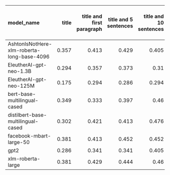 | model_name                                 |   title |   title and first paragraph |   title and 5 sentences |   title and 10 sentences |   title and first sentence each paragraph | raw text   |
|:-------------------------------------------|--------:|----------------------------:|------------------------:|-------------------------:|------------------------------------------:|:-----------|
| AshtonIsNotHere-xlm-roberta-long-base-4096 |   0.357 |                       0.413 |                   0.429 |                    0.405 |                                     0.468 | 0.460      |
| EleutherAI-gpt-neo-1.3B                    |   0.294 |                       0.357 |                   0.373 |                    0.31  |                                     0.381 | 0.429      |
| EleutherAI-gpt-neo-125M                    |   0.175 |                       0.294 |                   0.286 |                    0.294 |                                     0.341 | 0.389      |
| bert-base-multilingual-cased               |   0.349 |                       0.333 |                   0.397 |                    0.46  |                                     0.484 | 0.540      |
| distilbert-base-multilingual-cased         |   0.302 |                       0.421 |                   0.413 |                    0.476 |                                     0.484 | **0.563**  |
| facebook-mbart-large-50                    |   0.381 |                       0.413 |                   0.452 |                    0.452 |                                     0.5   | 0.532      |
| gpt2                                       |   0.286 |                       0.341 |                   0.341 |                    0.405 |                                     0.349 | 0.444      |
| xlm-roberta-large                          |   0.381 |                       0.429 |                   0.444 |                    0.46  |                                     0.476 | 0.532      |